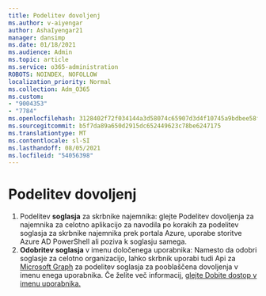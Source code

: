 ```yaml
---
title: Podelitev dovoljenj
ms.author: v-aiyengar
author: AshaIyengar21
manager: dansimp
ms.date: 01/18/2021
ms.audience: Admin
ms.topic: article
ms.service: o365-administration
ROBOTS: NOINDEX, NOFOLLOW
localization_priority: Normal
ms.collection: Adm_O365
ms.custom:
- "9004353"
- "7784"
ms.openlocfilehash: 3128402f72f034144a3d58074c65907d3d4f10745a9bdbee58fec14b09f419ea
ms.sourcegitcommit: b5f7da89a650d2915dc652449623c78be6247175
ms.translationtype: MT
ms.contentlocale: sl-SI
ms.lasthandoff: 08/05/2021
ms.locfileid: "54056398"
---
```

# <a name="grant-permissions"></a>Podelitev dovoljenj

1. Podelitev **soglasja** za skrbnike najemnika: glejte Podelitev dovoljenja za najemnika za celotno aplikacijo za navodila po korakih za podelitev soglasja za skrbnike najemnika prek portala Azure, uporabe storitve Azure AD PowerShell ali poziva k soglasju samega. [](https://docs.microsoft.com/azure/active-directory/manage-apps/grant-admin-consent)
1. **Odobritev soglasja** v imenu določenega uporabnika: Namesto da odobri soglasje za celotno organizacijo, lahko skrbnik uporabi tudi Api za [Microsoft Graph](https://docs.microsoft.com/graph/use-the-api) za podelitev soglasja za pooblaščena dovoljenja v imenu enega uporabnika. Če želite več informacij, [glejte Dobite dostop v imenu uporabnika.](https://docs.microsoft.com/graph/auth-v2-user)